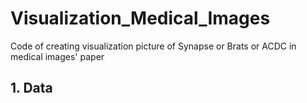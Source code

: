 # Visualization_Medical_Images
Code of creating visualization picture of Synapse or Brats or ACDC in medical images' paper

## 1. Data